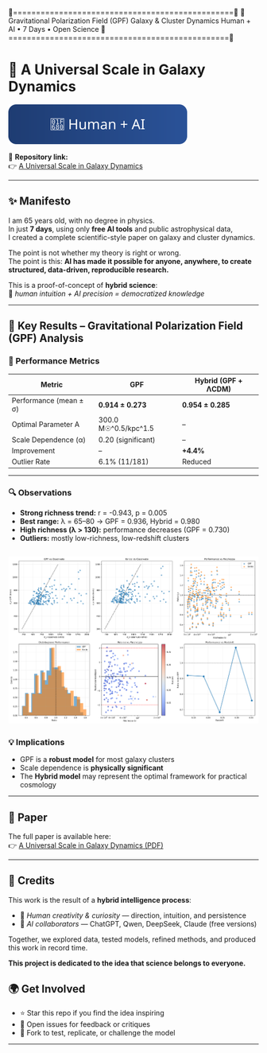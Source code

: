 🌌================================================🌌
🚀 Gravitational Polarization Field (GPF)
Galaxy & Cluster Dynamics
Human + AI • 7 Days • Open Science
🌌================================================🌌

# 🌌 A Universal Scale in Galaxy Dynamics
![Made with Human + AI](./badge.svg)


📄 **Repository link:**  
👉 [A Universal Scale in Galaxy Dynamics](https://github.com/marcofanavigator/A-Universal-Scale-in-Galaxy-Dynamics)

---

## ✨ Manifesto

I am 65 years old, with no degree in physics.  
In just **7 days**, using only **free AI tools** and public astrophysical data,  
I created a complete scientific-style paper on galaxy and cluster dynamics.  

The point is not whether my theory is right or wrong.  
The point is this: **AI has made it possible for anyone, anywhere, to create structured, data-driven, reproducible research.**  

This is a proof-of-concept of **hybrid science**:  
🤝 *human intuition + AI precision = democratized knowledge*  

---

## 🚀 Key Results – Gravitational Polarization Field (GPF) Analysis

### 🎯 Performance Metrics

| Metric                | GPF                 | Hybrid (GPF + ΛCDM) |
|------------------------|---------------------|----------------------|
| Performance (mean ± σ) | **0.914 ± 0.273**   | **0.954 ± 0.285**    |
| Optimal Parameter A    | 300.0 M☉^0.5/kpc^1.5 | –                   |
| Scale Dependence (α)   | 0.20 (significant)  | –                   |
| Improvement            | –                   | **+4.4%**            |
| Outlier Rate           | 6.1% (11/181)       | Reduced              |

---

### 🔍 Observations

- **Strong richness trend:** r = -0.943, p = 0.005  
- **Best range:** λ = 65–80 → GPF = 0.936, Hybrid = 0.980  
- **High richness (λ > 130):** performance decreases (GPF = 0.730)  
- **Outliers:** mostly low-richness, low-redshift clusters  


![gpf_analysis_complete](./gpf_analysis_complete_final.png)
---

### 💡 Implications

- GPF is a **robust model** for most galaxy clusters  
- Scale dependence is **physically significant**  
- The **Hybrid model** may represent the optimal framework for practical cosmology  

---

## 📄 Paper

The full paper is available here:  
👉 [A Universal Scale in Galaxy Dynamics (PDF)](https://github.com/marcofanavigator/A-Universal-Scale-in-Galaxy-Dynamics/blob/main/A%20Universal%20Scale%20in%20Galaxy%20Dynamics.pdf)

---

## 🙏 Credits

This work is the result of a **hybrid intelligence process**:  
- 👤 *Human creativity & curiosity* — direction, intuition, and persistence  
- 🤖 *AI collaborators* — ChatGPT, Qwen, DeepSeek, Claude (free versions)  

Together, we explored data, tested models, refined methods, and produced this work in record time.  

**This project is dedicated to the idea that science belongs to everyone.** 

## 🌍 Get Involved
- ⭐ Star this repo if you find the idea inspiring
- 🐛 Open issues for feedback or critiques
- 🔄 Fork to test, replicate, or challenge the model

---
